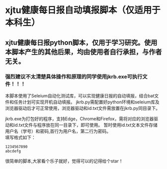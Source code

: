 # xjtu健康每日报自动填报脚本（仅适用于本科生）
## xjtu健康每日报python脚本，仅用于学习研究。使用本脚本产生的其他后果，均由使用者自行承担，与作者无关。
### 强烈建议不太清楚具体操作和原理的同学使用jkrb.exe可执行文件！！！
本脚本使用了Seleium自动化测试库，可以实现健康日报的自动填报，结合bat文件和任务计划可实现开机自动填报。
jkrb.py需配置好python环境和seleium库及浏览器驱动后才可正常使用，浏览器驱动和id.txt文件需放置在jkrb.py同目录下。


jkrb.exe为打包好的程序，支持Edge，Chrome和Firefox，需将对应的浏览器驱动和id.txt文件与程序放在同一目录下，即可使用。
暂时使用id.txt文本文件存储用户名（学号）和密码,首行为用户名，第二行为密码。  
填写格式如下：  
```  
1234567890  
abcdefg
```
很简单的脚本,大家看个乐子就好，觉得可以的记得给个star！
